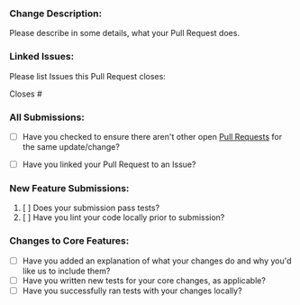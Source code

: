 ### Change Description:

Please describe in some details, what your Pull Request does.


### Linked Issues:

Please list Issues this Pull Request closes:

Closes #<Issue-ID>


### All Submissions:

<!-- * [ ] Have you followed the guidelines in our Contributing document? -->
* [ ] Have you checked to ensure there aren't other open [Pull Requests](../../../pulls) for the same update/change?
* [ ] Have you linked your Pull Request to an Issue?


### New Feature Submissions:

1. [ ] Does your submission pass tests?
2. [ ] Have you lint your code locally prior to submission?


### Changes to Core Features:

* [ ] Have you added an explanation of what your changes do and why you'd like us to include them?
* [ ] Have you written new tests for your core changes, as applicable?
* [ ] Have you successfully ran tests with your changes locally?